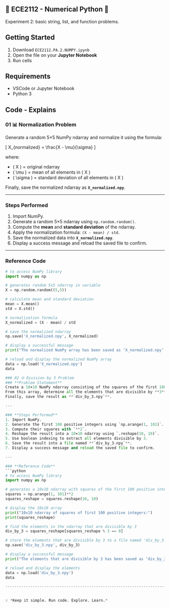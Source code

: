 ## 👾 ECE2112 - Numerical Python 🐍
Experiment 2: basic string, list, and function problems.


## Getting Started
1. Download `ECE2112.PA.2.NUMPY.ipynb`
2. Open the file on your **Jupyter Notebook**
3. Run cells

## Requirements 
- VSCode or Jupyter Notebook
- Python 3

## Code - Explains 
### 01 📊 Normalization Problem
 Generate a random 5×5 NumPy ndarray and normalize it using the formula:

\[
X_{normalized} = \frac{X - \mu}{\sigma}
\]

where:
- \( X \) = original ndarray  
- \( \mu \) = mean of all elements in \( X \)  
- \( \sigma \) = standard deviation of all elements in \( X \)  

Finally, save the normalized ndarray as **`X_normalized.npy`**.

---

### **Steps Performed**
1. Import NumPy.  
2. Generate a random 5×5 ndarray using `np.random.random()`.  
3. Compute the **mean** and **standard deviation** of the ndarray.  
4. Apply the normalization formula: `(X - mean) / std`.  
5. Save the normalized data into **`X_normalized.npy`**.  
6. Display a success message and reload the saved file to confirm.  

---

### **Reference Code**
```python
# to access NumPy library
import numpy as np 

# generates random 5x5 ndarray in variable 
X = np.random.random((5,5)) 

# calculate mean and standard deviation
mean = X.mean() 
std = X.std() 

# normalization formula
X_normalized = (X - mean) / std 

# save the normalized ndarray
np.save('X_normalized.npy', X_normalized)

# display a successful message
print("The normalized NumPy array has been saved as ‘X_normalized.npy’.")

# reload and display the normalized NumPy array
data = np.load('X_normalized.npy')
data

### 02 ⨸ Division by 3 Problem
### **Problem Statement**
Create a 10×10 NumPy ndarray consisting of the squares of the first 100 positive integers.  
From this array, determine all the elements that are divisible by **3**.  
Finally, save the result as **`div_by_3.npy`**.

---

### **Steps Performed**
1. Import NumPy.  
2. Generate the first 100 positive integers using `np.arange(1, 101)`.  
3. Compute their squares with `**2`.  
4. Reshape the result into a 10×10 ndarray using `.reshape(10, 10)`.  
5. Use boolean indexing to extract all elements divisible by 3.  
6. Save the result into a file named **`div_by_3.npy`**.  
7. Display a success message and reload the saved file to confirm.  

---

### **Reference Code**
```python
# to access NumPy library
import numpy as np 

# generates a 10x10 ndarray with squares of the first 100 positive integers
squares = np.arange(1, 101)**2
squares_reshape = squares.reshape(10, 10) 

# display the 10x10 array
print("10x10 ndarray of squares of first 100 positive integers:")
print(squares_reshape) 

# find the elements in the ndarray that are divisible by 3
div_by_3 = squares_reshape[squares_reshape % 3 == 0] 

# store the elements that are divisible by 3 to a file named 'div_by_3.npy'
np.save('div_by_3.npy', div_by_3) 

# display a successful message
print("The elements that are divisible by 3 has been saved as ‘div_by_3.npy’.") 

# reload and display the elements
data = np.load('div_by_3.npy')
data

-----------------------------------------------------------------------------------------

  
💡 *Keep it simple. Run code. Explore. Learn.*  











